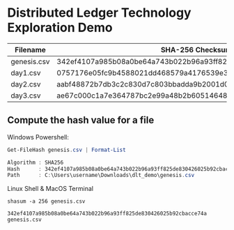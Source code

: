# Distributed Ledger Technology Exploration Demo

| Filename    | SHA-256 Checksum                                                 |
|-------------|------------------------------------------------------------------|
| genesis.csv | 342ef4107a985b08a0be64a743b022b96a93ff825de830426025b92cbacce74a |
| day1.csv    | 0757176e05fc9b4588021dd468579a4176539e3c637fe44e0f7b32328d48dfc0 |
| day2.csv    | aabf48872b7db3c2c830d7c803bbadda9b2001d0a307602113f56c137d8c11fc |
| day3.csv    | ae67c000c1a7e364787bc2e99a48b2b6051464872316659df48633875856df07 |


## Compute the hash value for a file

Windows Powershell:
```Powershell
Get-FileHash genesis.csv | Format-List

Algorithm : SHA256
Hash      : 342ef4107a985b08a0be64a743b022b96a93ff825de830426025b92cbacce74a
Path      : C:\Users\username\Downloads\dlt_demo\genesis.csv
```

Linux Shell & MacOS Terminal
```shell
shasum -a 256 genesis.csv

342ef4107a985b08a0be64a743b022b96a93ff825de830426025b92cbacce74a  genesis.csv
```
